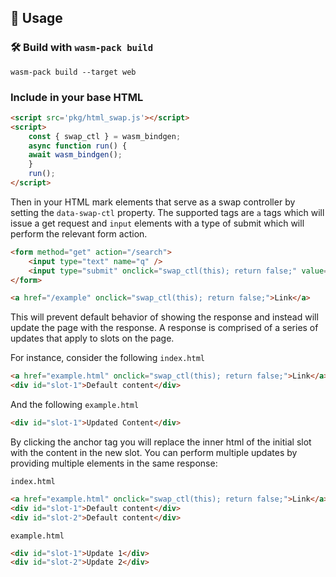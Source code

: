 ## 🚴 Usage


### 🛠️ Build with `wasm-pack build`

```
wasm-pack build --target web
```


### Include in your base HTML

```html
<script src='pkg/html_swap.js'></script>
<script>
    const { swap_ctl } = wasm_bindgen;
    async function run() {
    await wasm_bindgen();
    }
    run();
</script>
```

Then in your HTML mark elements that serve as a swap controller by setting the `data-swap-ctl` property. 
The supported tags are `a` tags which will issue a get request and `input` elements with a type of submit which will perform the relevant form action.

```html
<form method="get" action="/search">
    <input type="text" name="q" />
    <input type="submit" onclick="swap_ctl(this); return false;" value="Search" />
</form>
```

```html
<a href="/example" onclick="swap_ctl(this); return false;">Link</a>
```

This will prevent default behavior of showing the response and instead will update the page with the response.
A response is comprised of a series of updates that apply to slots on the page. 

For instance, consider the following `index.html`

```html
<a href="example.html" onclick="swap_ctl(this); return false;">Link</a>
<div id="slot-1">Default content</div>
```

And the following `example.html`

```html
<div id="slot-1">Updated Content</div>
```

By clicking the anchor tag you will replace the inner html of the initial slot with the content in the new slot. 
You can perform multiple updates by providing multiple elements in the same response:

`index.html`

```html
<a href="example.html" onclick="swap_ctl(this); return false;">Link</a>
<div id="slot-1">Default content</div>
<div id="slot-2">Default content</div>
```

`example.html`

```html
<div id="slot-1">Update 1</div>
<div id="slot-2">Update 2</div>
```